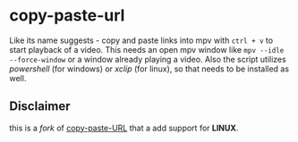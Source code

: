 # **copy-paste-url**

Like its name suggests - copy and paste links into mpv with `ctrl + v` to start playback of a video. This needs an open mpv window like `mpv --idle --force-window` or a window already playing a video. Also the script utilizes *powershell* (for windows) or *xclip* (for linux), so that needs to be installed as well.

## Disclaimer

this is a *fork* of [copy-paste-URL](https://github.com/zenyd/mpv-scripts.git) that a add support for **LINUX**.



